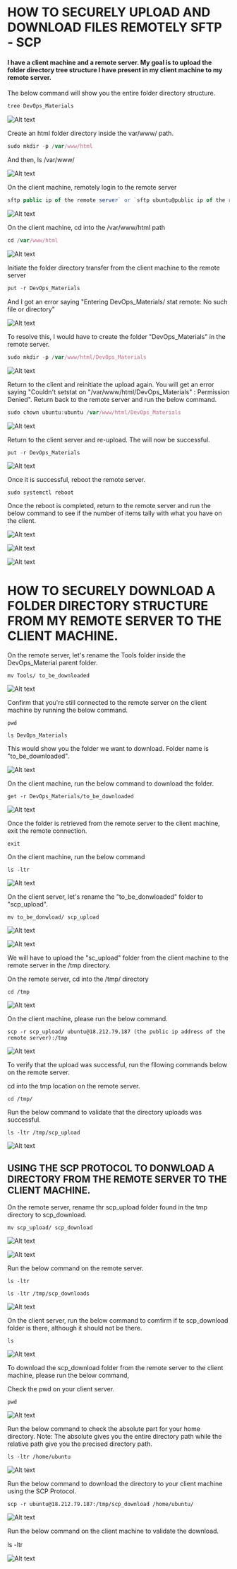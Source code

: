 
# HOW TO SECURELY UPLOAD AND DOWNLOAD FILES REMOTELY SFTP - SCP

#### I have a client machine and a remote server. My goal is to upload the folder directory tree structure I have present in my client machine to my remote server.

The below command will show you the entire folder directory structure. 

```javascript
tree DevOps_Materials
```

![Alt text](<Images/tree dir structure.PNG>)

Create an html folder directory inside the var/www/ path.

```javascript
sudo mkdir -p /var/www/html
```

And then, ls /var/www/

![Alt text](<Images/ls into the var and www path.PNG>)

On the client machine, remotely login to the remote server

```javascript
sftp public ip of the remote server` or `sftp ubuntu@public ip of the remote server
```

![Alt text](<Images/remote connection to the server established.PNG>)

On the client machine, cd into the /var/www/html path

```javascript
cd /var/www/html
```

![Alt text](<Images/cd into the var, www and html path.PNG>)

Initiate the folder directory transfer from the client machine to the remote server

```javascript
put -r DevOps_Materials
```

And I got an error saying "Entering DevOps_Materials/ stat remote: No such file or directory"

![Alt text](<Images/put -r error message dir does not exist.PNG>)

To resolve this, I would have to create the folder "DevOps_Materials" in the remote server.

```javascript
sudo mkdir -p /var/www/html/DevOps_Materials
```

![Alt text](<Images/create the DevOps folder in the remote server.PNG>)

Return to the client and reinitiate the upload again. You will get an error saying "Couldn't setstat on "/var/www/html/DevOps_Materials" : Permission Denied". Return back to the remote server and run the below command.

```javascript
sudo chown ubuntu:ubuntu /var/www/html/DevOps_Materials
```

![Alt text](<Images/permission denied when uploading.PNG>)

Return to the client server and re-upload. The will now be successful.

```javascript
put -r DevOps_Materials
```

![Alt text](<Images/upload successful.PNG>)

Once it is successful, reboot the remote server.

`sudo systemctl reboot`

Once the reboot is completed, return to the remote server and run the below command to see if the number of items tally with what you have on the client.

![Alt text](<Images/confirm upload on the remote server.PNG>)

![Alt text](<Images/confirm upload on the remote server 1.PNG>)

![Alt text](<Images/confirm upload on the remote server 2.PNG>)


# HOW TO SECURELY DOWNLOAD A FOLDER DIRECTORY STRUCTURE FROM MY REMOTE SERVER TO THE CLIENT MACHINE.

On the remote server, let's rename the Tools folder inside the DevOps_Material parent folder.

`mv Tools/ to_be_downloaded`

![Alt text](<Images/Tools folder renamed.PNG>)

Confirm that you're still connected to the remote server on the client machine by running the below command.

`pwd` 

`ls DevOps_Materials`

This would show you the folder we want to download. Folder name is "to_be_downloaded".

![Alt text](<Images/confirm still connected to the remote server from the client.PNG>)

On the client machine, run the below command to download the folder.

`get -r DevOps_Materials/to_be_downloaded`

![Alt text](<Images/retrieve downloaded folder.PNG>)

Once the folder is retrieved from the remote server to the client machine, exit the remote connection.

`exit`

On the client machine, run the below command

`ls -ltr`

![Alt text](<Images/confirm folder was downloaded.PNG>)

On the client server, let's rename the "to_be_donwloaded" folder to "scp_upload".

`mv to_be_donwload/ scp_upload`

![Alt text](<Images/rename folder to scp_upload.PNG>)

![Alt text](<Images/rename folder to scp_upload 1.PNG>)

We will have to upload the "sc_upload" folder from the client machine to the remote server in the /tmp directory.

On the remote server, cd into the /tmp/ directory

`cd /tmp`

![Alt text](<Images/cd to the tmp directory.PNG>)

On the client machine, please run the below command.

`scp -r scp_upload/ ubuntu@18.212.79.187 (the public ip address of the remote server):/tmp`

![Alt text](<Images/scp uploaded to the remote server from the client machine..PNG>)

To verify that the upload was successful, run the fllowing commands below on the remote server.

cd into the tmp location on the remote server.

`cd /tmp/`

Run the below command to validate that the directory uploads was successful.

`ls -ltr /tmp/scp_upload`

![Alt text](<Images/scp upload validation on the remote server.PNG>)

## USING THE SCP PROTOCOL TO DONWLOAD A DIRECTORY FROM THE REMOTE SERVER TO THE CLIENT MACHINE. 

On the remote server, rename thr scp_upload folder found in the tmp directory to scp_download.

`mv scp_upload/ scp_download`

![Alt text](<Images/rename scp upload to scp download.PNG>)

![Alt text](<Images/rename scp upload to scp download 1.PNG>)

Run the below command on the remote server.

`ls -ltr`

`ls -ltr /tmp/scp_downloads`

![Alt text](<Images/ls -ltr scp download on the remote server.PNG>)

On the client server, run the below command to comfirm if te scp_download folder is there, although it should not be there.

`ls `

![Alt text](<Images/The scp_download folder is not present in the client machine.PNG>)

To download the scp_download folder from the remote server to the client machine, please run the below command,

Check the pwd on your client server.

`pwd`

![Alt text](<Images/run pwd on the client to check the location..PNG>)

Run the below command to check the absolute part for your home directory. Note: The absolute gives you the entire directory path while the relative path give you the precised directory path. 

`ls -ltr /home/ubuntu`

![Alt text](<Images/check the absolute path using ls -ltr.PNG>)

Run the below command to download the directory to your client machine using the SCP Protocol.

`scp -r ubuntu@18.212.79.187:/tmp/scp_download /home/ubuntu/`

![Alt text](<Images/file download on the client machine using scp protocol.PNG>)

Run the below command on the client machine to validate the download.

ls -ltr

![Alt text](<Images/validate the scp download on the client machine.PNG>)











































































































